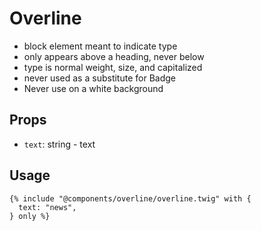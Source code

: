 # Overline

<ul>
  <li>block element meant to indicate type</li>
  <li>only appears above a heading, never below</li>
  <li>type is normal weight, size, and capitalized</li>
  <li>never used as a substitute for Badge</li>
  <li>Never use on a white background</li>
</ul>

## Props

- `text`: string - text

## Usage

```twig
{% include "@components/overline/overline.twig" with {
  text: "news",
} only %}
```
